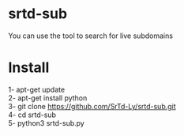 # srtd-sub
You can use the tool to search for live subdomains

# Install 
1- apt-get update
<br>
2- apt-get install python
<br>
3- git clone https://github.com/SrTd-Ly/srtd-sub.git
<br>
4- cd srtd-sub
<br>
5- python3 srtd-sub.py
<br>
